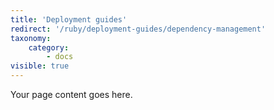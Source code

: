 ```yaml
---
title: 'Deployment guides'
redirect: '/ruby/deployment-guides/dependency-management'
taxonomy:
    category:
        - docs
visible: true
---
```


Your page content goes here.
